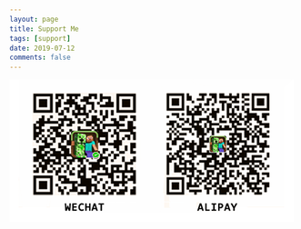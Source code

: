```yaml
---
layout: page
title: Support Me
tags: [support]
date: 2019-07-12
comments: false
---
```


![](https://raw.githubusercontent.com/KaoriZh/KaoriZh.github.io/master/assets/img/pay.png)

